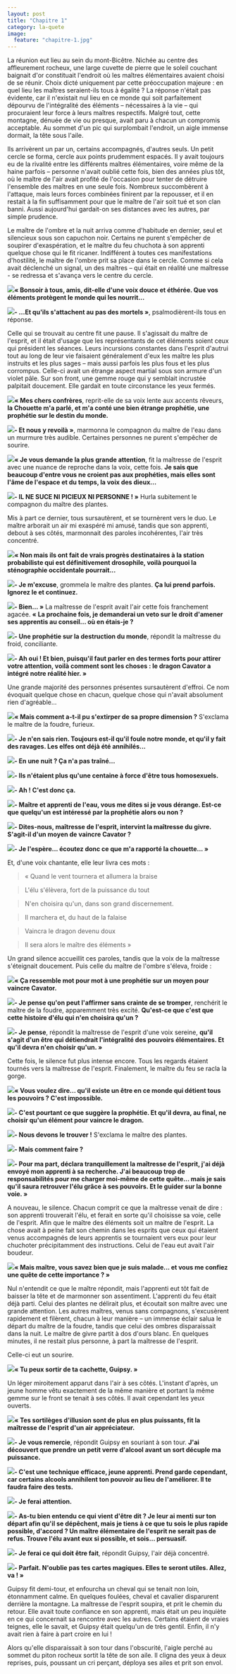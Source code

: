 ```yaml
---
layout: post
title: "Chapitre 1"
category: la-quete
image:
  feature: "chapitre-1.jpg"
---
```


La réunion eut lieu au sein du mont-Bicêtre. Nichée au centre des affleurement rocheux, une large cuvette de pierre que le soleil couchant baignait d'or constituait l'endroit où les maîtres élémentaires avaient choisi de se réunir. Choix dicté uniquement par cette préoccupation majeure : en quel lieu les maîtres seraient-ils tous à égalité ? La réponse n'était pas évidente, car il n'existait nul lieu en ce monde qui soit parfaitement dépourvu de l'intégralité des éléments – nécessaires à la vie – qui procuraient leur force à leurs maîtres respectifs. Malgré tout, cette montagne, dénuée de vie ou presque, avait paru à chacun un compromis acceptable. Au sommet d'un pic qui surplombait l'endroit, un aigle immense dormait, la tête sous l'aile.

Ils arrivèrent un par un, certains accompagnés, d'autres seuls. Un petit cercle se forma, cercle aux points prudemment espacés. Il y avait toujours eu de la rivalité entre les différents maîtres élémentaires, voire même de la haine parfois – personne n'avait oublié cette fois, bien des années plus tôt, où le maître de l'air avait profité de l'occasion pour tenter de détruire l'ensemble des maîtres en une seule fois. Nombreux succombèrent à l'attaque, mais leurs forces combinées finirent par la repousser, et il en restait à la fin suffisamment pour que le maître de l'air soit tué et son clan banni. Aussi aujourd'hui gardait-on ses distances avec les autres, par simple prudence.

Le maître de l'ombre et la nuit arriva comme d'habitude en dernier, seul et silencieux sous son capuchon noir. Certains ne purent s'empêcher de soupirer d'exaspération, et le maître du feu chuchota à son apprenti quelque chose qui le fit ricaner. Indifférent à toutes ces manifestations d'hostilité, le maître de l'ombre prit sa place dans le cercle. Comme si cela avait déclenché un signal, un des maîtres – qui était en réalité une maîtresse - se redressa et s'avança vers le centre du cercle.

<img class="portrait" src="/images/Unknown.png">**« Bonsoir à tous, amis, dit-elle d'une voix douce et éthérée. Que vos éléments protègent le monde qui les nourrit...**

<img class="portrait" src="/images/Unknown.png">**\- ...Et qu'ils s'attachent au pas des mortels »**, psalmodièrent-ils tous en réponse.

Celle qui se trouvait au centre fit une pause. Il s'agissait du maître de l'esprit, et il était d'usage que les représentants de cet éléments soient ceux qui président les séances. Leurs incursions constantes dans l'esprit d'autrui tout au long de leur vie faisaient généralement d'eux les maître les plus instruits et les plus sages – mais aussi parfois les plus fous et les plus corrompus. Celle-ci avait un étrange aspect martial sous son armure d'un violet pâle. Sur son front, une gemme rouge qui y semblait incrustée palpitait doucement. Elle gardait en toute circonstance les yeux fermés.

<img class="portrait" src="/images/Unknown.png">**« Mes chers confrères**, reprit-elle de sa voix lente aux accents rêveurs, **la Chouette m'a parlé, et m'a conté une bien étrange prophétie, une prophétie sur le destin du monde.**

<img class="portrait" src="/images/Unknown.png">**\- Et nous y revoilà »**, marmonna le compagnon du maître de l'eau dans un murmure très audible. Certaines personnes ne purent s'empêcher de sourire.

<img class="portrait" src="/images/Unknown.png">**« Je vous demande la plus grande attention**, fit la maîtresse de l'esprit avec une nuance de reproche dans la voix, cette fois. **Je sais que beaucoup d'entre vous ne croient pas aux prophéties, mais elles sont l'âme de l'espace et du temps, la voix des dieux...**

<img class="portrait" src="/images/Clementus.png">**\- IL NE SUCE NI PICIEUX NI PERSONNE ! »** Hurla subitement le compagnon du maître des plantes.

Mis à part ce dernier, tous sursautèrent, et se tournèrent vers le duo. Le maître arborait un air mi exaspéré mi amusé, tandis que son apprenti, debout à ses côtés, marmonnait des paroles incohérentes, l'air très concentré.

<img class="portrait" src="/images/Clementus.png">**« Non mais ils ont fait de vrais progrès destinataires à la station probabiliste qui est définitivement drosophile, voilà pourquoi la sténographie occidentale pourrait...**

<img class="portrait" src="/images/Unknown.png">**\- Je m'excuse**, grommela le maître des plantes. **Ça lui prend parfois. Ignorez le et continuez.**

<img class="portrait" src="/images/Unknown.png">**\- Bien... »** La maîtresse de l'esprit avait l'air cette fois franchement agacée. **« La prochaine fois, je demanderai un veto sur le droit d'amener ses apprentis au conseil... où en étais-je ?**

<img class="portrait" src="/images/Unknown.png">**\- Une prophétie sur la destruction du monde**, répondit la maîtresse du froid, conciliante.

<img class="portrait" src="/images/Unknown.png">**\- Ah oui ! Et bien, puisqu'il faut parler en des termes forts pour attirer votre attention, voilà comment sont les choses : le dragon Cavator a intégré notre réalité hier. »**

Une grande majorité des personnes présentes sursautèrent d'effroi. Ce nom évoquait quelque chose en chacun, quelque chose qui n'avait absolument rien d'agréable...

<img class="portrait" src="/images/Unknown.png">**« Mais comment a-t-il pu s'extirper de sa propre dimension ?** S'exclama le maître de la foudre, furieux.

<img class="portrait" src="/images/Unknown.png">**\- Je n'en sais rien. Toujours est-il qu'il foule notre monde, et qu'il y fait des ravages. Les elfes ont déjà été annihilés...**

<img class="portrait" src="/images/Olvin.png">**\- En une nuit ? Ça n'a pas traîné...**

<img class="portrait" src="/images/Unknown.png">**\- Ils n'étaient plus qu'une centaine à force d'être tous homosexuels.**

<img class="portrait" src="/images/Olvin.png">**\- Ah ! C'est donc ça.**

<img class="portrait" src="/images/Unknown.png">**\- Maître et apprenti de l'eau, vous me dites si je vous dérange. Est-ce que quelqu'un est intéressé par la prophétie alors ou non ?**

<img class="portrait" src="/images/Unknown.png">**\- Dites-nous, maîtresse de l'esprit, intervint la maîtresse du givre. S'agit-il d'un moyen de vaincre Cavator ?**

<img class="portrait" src="/images/Unknown.png">**\- Je l'espère... écoutez donc ce que m'a rapporté la chouette... »**

Et, d'une voix chantante, elle leur livra ces mots :

> « Quand le vent tournera et allumera la braise

> L'élu s'élèvera, fort de la puissance du tout

> N'en choisira qu'un, dans son grand discernement.

> Il marchera et, du haut de la falaise

> Vaincra le dragon devenu doux

> Il sera alors le maître des éléments »

Un grand silence accueillit ces paroles, tandis que la voix de la maîtresse s'éteignait doucement. Puis celle du maître de l'ombre s'éleva, froide :

<img class="portrait" src="/images/Unknown.png">**« Ça ressemble mot pour mot à une prophétie sur un moyen pour vaincre Cavator.**

<img class="portrait" src="/images/Unknown.png">**\- Je pense qu'on peut l'affirmer sans crainte de se tromper**, renchérit le maître de la foudre, apparemment très excité. **Qu'est-ce que c'est que cette histoire d'élu qui n'en choisira qu'un ?**

<img class="portrait" src="/images/Unknown.png">**\- Je pense**, répondit la maîtresse de l'esprit d'une voix sereine, **qu'il s'agit d'un être qui détiendrait l'intégralité des pouvoirs élémentaires. Et qu'il devra n'en choisir qu'un. »**

Cette fois, le silence fut plus intense encore. Tous les regards étaient tournés vers la maîtresse de l'esprit. Finalement, le maître du feu se racla la gorge.

<img class="portrait" src="/images/Unknown.png">**« Vous voulez dire... qu'il existe un être en ce monde qui détient tous les pouvoirs ? C'est impossible.**

<img class="portrait" src="/images/Unknown.png">**\- C'est pourtant ce que suggère la prophétie. Et qu'il devra, au final, ne choisir qu'un élément pour vaincre le dragon.**

<img class="portrait" src="/images/Unknown.png">**\- Nous devons le trouver !** S'exclama le maître des plantes.

<img class="portrait" src="/images/Unknown.png">**\- Mais comment faire ?**

<img class="portrait" src="/images/Unknown.png">**\- Pour ma part, déclara tranquillement la maîtresse de l'esprit, j'ai déjà envoyé mon apprenti à sa recherche. J'ai beaucoup trop de responsabilités pour me charger moi-même de cette quête... mais je sais qu'il saura retrouver l'élu grâce à ses pouvoirs. Et le guider sur la bonne voie. »**

A nouveau, le silence. Chacun comprit ce que la maîtresse venait de dire : son apprenti trouverait l'élu, et ferait en sorte qu'il choisisse sa voie, celle de l'esprit. Afin que le maître des éléments soit un maître de l'esprit. La chose avait à peine fait son chemin dans les esprits que ceux qui étaient venus accompagnés de leurs apprentis se tournaient vers eux pour leur chuchoter précipitamment des instructions. Celui de l'eau eut avait l'air boudeur.

<img class="portrait" src="/images/Olvin.png">**« Mais maître, vous savez bien que je suis malade... et vous me confiez une quête de cette importance ? »**

Nul n'entendit ce que le maître répondit, mais l'apprenti eut tôt fait de baisser la tête et de marmonner son assentiment. L'apprenti du feu était déjà parti. Celui des plantes ne délirait plus, et écoutait son maître avec une grande attention. Les autres maîtres, venus sans compagnons, s'excusèrent rapidement et filèrent, chacun à leur manière – un immense éclair salua le départ du maître de la foudre, tandis que celui des ombres disparaissait dans la nuit. Le maître de givre partit à dos d'ours blanc. En quelques minutes, il ne restait plus personne, à part la maîtresse de l'esprit.

Celle-ci eut un sourire.

<img class="portrait" src="/images/Unknown.png">**« Tu peux sortir de ta cachette, Guipsy. »**

Un léger miroitement apparut dans l'air à ses côtés. L'instant d'après, un jeune homme vêtu exactement de la même manière et portant la même gemme sur le front se tenait à ses côtés. Il avait cependant les yeux ouverts.

<img class="portrait" src="/images/Unknown.png">**« Tes sortilèges d'illusion sont de plus en plus puissants, fit la maîtresse de l'esprit d'un air appréciateur.**

<img class="portrait" src="/images/Guipsy.png">**\- Je vous remercie**, répondit Guipsy en souriant à son tour. **J'ai découvert que prendre un petit verre d'alcool avant un sort décuple ma puissance.**

<img class="portrait" src="/images/Unknown.png">**\- C'est une technique efficace, jeune apprenti. Prend garde cependant, car certains alcools annihilent ton pouvoir au lieu de l'améliorer. Il te faudra faire des tests.**

<img class="portrait" src="/images/Guipsy.png">**\- Je ferai attention.**

<img class="portrait" src="/images/Unknown.png">**\- As-tu bien entendu ce qui vient d'être dit ? Je leur ai menti sur ton départ afin qu'il se dépêchent, mais je tiens à ce que tu sois le plus rapide possible, d'accord ? Un maître élémentaire de l'esprit ne serait pas de refus. Trouve l'élu avant eux si possible, et sois... persuasif.**

<img class="portrait" src="/images/Guipsy.png">**\- Je ferai ce qui doit être fait**, répondit Guipsy, l'air déjà concentré.

<img class="portrait" src="/images/Unknown.png">**\- Parfait. N'oublie pas tes cartes magiques. Elles te seront utiles. Allez, va ! »**

Guipsy fit demi-tour, et enfourcha un cheval qui se tenait non loin, étonnamment calme. En quelques foulées, cheval et cavalier disparurent derrière la montagne. La maîtresse de l'esprit soupira, et prit le chemin du retour. Elle avait toute confiance en son apprenti, mais était un peu inquiète en ce qui concernait sa rencontre avec les autres. Certains étaient de vraies teignes, elle le savait, et Guipsy était quelqu'un de très gentil. Enfin, il n'y avait rien à faire à part croire en lui !

Alors qu'elle disparaissait à son tour dans l'obscurité, l'aigle perché au sommet du piton rocheux sortit la tête de son aile. Il cligna des yeux à deux reprises, puis, poussant un cri perçant, déploya ses ailes et prit son envol. 
